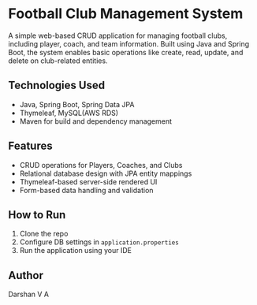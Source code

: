 # Football Club Management System
A simple web-based CRUD application for managing football clubs, including player, coach, and team information. Built using Java and Spring Boot, the system enables basic operations like create, read, update, and delete on club-related entities.


## Technologies Used
- Java, Spring Boot, Spring Data JPA
- Thymeleaf, MySQL(AWS RDS)
- Maven for build and dependency management


## Features
- CRUD operations for Players, Coaches, and Clubs
- Relational database design with JPA entity mappings
- Thymeleaf-based server-side rendered UI
- Form-based data handling and validation


##  How to Run
1. Clone the repo
2. Configure DB settings in `application.properties`
3. Run the application using your IDE

## Author
Darshan V A